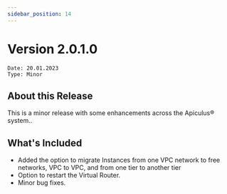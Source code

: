 ```yaml
---
sidebar_position: 14
---
```

# Version 2.0.1.0
```
Date: 20.01.2023
Type: Minor
```

## About this Release

This is a minor release with some enhancements across the Apiculus® system..

## What's Included

- Added the option to migrate Instances from one VPC network to free networks, VPC to VPC, and from one tier to another tier
- Option to restart the Virtual Router.
- Minor bug fixes.